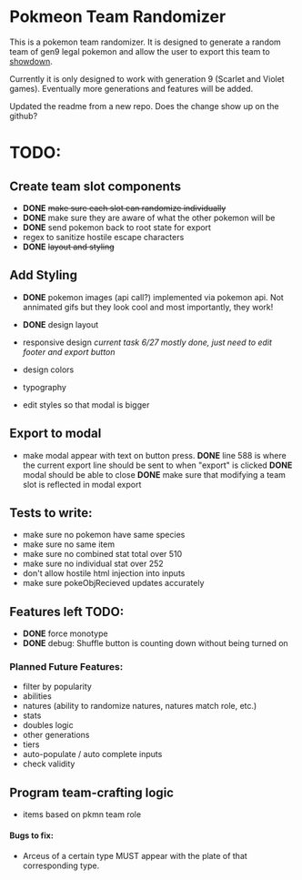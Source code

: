 # Pokmeon Team Randomizer

This is a pokemon team randomizer. It is designed to generate a random team of gen9 legal pokemon and allow the user to export this team to [showdown](https://pokemonshowdown.com/).

Currently it is only designed to work with generation 9 (Scarlet and Violet games). Eventually more generations and features will be added.

Updated the readme from a new repo. Does the change show up on the github?

# TODO: 
## Create team slot components
- **DONE**  ~~make sure each slot can randomize individually~~
- **DONE** make sure they are aware of what the other pokemon will be
- **DONE** send pokemon back to root state for export
- regex to sanitize hostile escape characters
- **DONE** ~~layout and styling~~

## Add Styling 
- **DONE** pokemon images (api call?) 
    implemented via pokemon api. Not annimated gifs but they look cool and most importantly, they work! 

- **DONE** design layout 

- responsive design *current task 6/27* *mostly done, just need to edit footer and export button*

- design colors

- typography



- edit styles so that modal is bigger




## Export to modal
- make modal appear with text on button press. 
    **DONE** line 588 is where the current export line should be sent to when "export" is clicked
    **DONE** modal should be able to close
    **DONE** make sure that modifying a team slot is reflected in modal export


## Tests to write:
- make sure no pokemon have same species
- make sure no same item
- make sure no combined stat total over 510
- make sure no individual stat over 252
- don't allow hostile html injection into inputs
- make sure pokeObjRecieved updates accurately

## Features left TODO: 
 - **DONE** force monotype 
 - **DONE** debug: Shuffle button is counting down without being turned on 


<!-- BELOW HERE IS STUFF TO DO TO IMPROVE MVP -->


### Planned Future Features:
- filter by popularity
- abilities
- natures (ability to randomize natures, natures match role, etc.)
- stats
- doubles logic
- other generations
- tiers
- auto-populate / auto complete inputs
- check validity

## Program team-crafting logic
- items based on pkmn team role

#### Bugs to fix: 
 - Arceus of a certain type MUST appear with the plate of that corresponding type.

